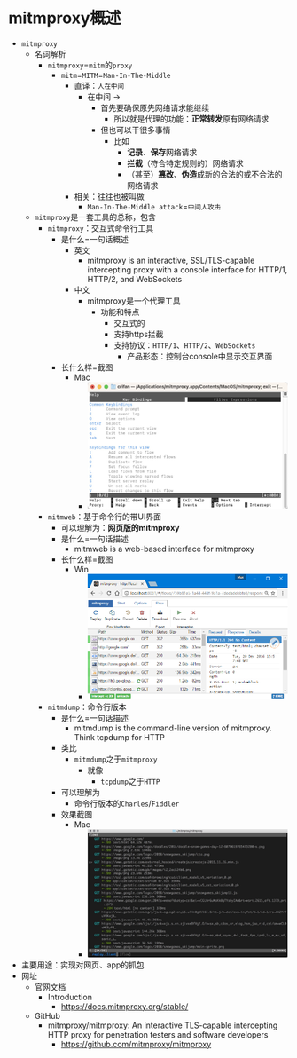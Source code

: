 # mitmproxy概述

* `mitmproxy`
  * 名词解析
    * `mitmproxy`=`mitm`的`proxy`
      * `mitm`=`MITM`=`Man-In-The-Middle`
        * 直译：`人在中间`
            * 在中间 ->
              * 首先要确保原先网络请求能继续
                * 所以就是代理的功能：**正常转发**原有网络请求
              * 但也可以干很多事情
                * 比如
                  * **记录**、**保存**网络请求
                  * **拦截**（符合特定规则的）网络请求
                  * （甚至）**篡改**、**伪造**成新的合法的或不合法的网络请求
        * 相关：往往也被叫做
          * `Man-In-The-Middle attack`=`中间人攻击`
  * `mitmproxy`是一套工具的总称，包含
    * `mitmproxy`：交互式命令行工具
      * 是什么=一句话概述
        * 英文
          * mitmproxy is an interactive, SSL/TLS-capable intercepting proxy with a console interface for HTTP/1, HTTP/2, and WebSockets
        * 中文
          * mitmproxy是一个代理工具
            * 功能和特点
              * 交互式的
              * 支持https拦截
              * 支持协议：`HTTP/1`、`HTTP/2`、`WebSockets`
                * 产品形态：控制台console中显示交互界面
      * 长什么样=截图
        * Mac
          * ![mitmproxy_mac_cli_gui](../assets/img/mitmproxy_mac_cli_gui.jpg)
    * `mitmweb`：基于命令行的带UI界面
      * 可以理解为：**网页版的mitmproxy**
      * 是什么=一句话描述
        * mitmweb is a web-based interface for mitmproxy
      * 长什么样=截图
        * Win
          * ![mitmproxy_mitmweb](../assets/img/mitmproxy_mitmweb.png)
    * `mitmdump`：命令行版本
      * 是什么=一句话描述
        * mitmdump is the command-line version of mitmproxy. Think tcpdump for HTTP
      * 类比
        * `mitmdump`之于`mitmproxy`
          * 就像
            * `tcpdump`之于`HTTP`
      * 可以理解为
        * 命令行版本的`Charles`/`Fiddler`
      * 效果截图
        * Mac
          * ![mitmproxy_screenshot_demo](../assets/img/mitmdup_cli_screenshot_demo.jpg)
* 主要用途：实现对网页、app的抓包
* 网址
  * 官网文档
    * Introduction
      * https://docs.mitmproxy.org/stable/
  * GitHub
    * mitmproxy/mitmproxy: An interactive TLS-capable intercepting HTTP proxy for penetration testers and software developers
      * https://github.com/mitmproxy/mitmproxy
